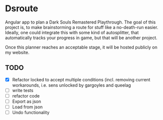 # Dsroute
Angular app to plan a Dark Souls Remastered Playthrough. The goal of this project is, to make brainstorming a route for stuff like a no-death-run easier. Ideally, one could integrate this with some kind of autosplitter, that automatically tracks your progress in game, but that will be another project.

Once this planner reaches an acceptable stage, it will be hosted publicly on my website.

## TODO
- [x] Refactor locked to accept multiple conditions (incl. removing current workarounds, i.e. sens unlocked by gargoyles and queelag  
- [ ] write tests  
- [ ] refactor code  
- [ ] Export as json  
- [ ] Load from json  
- [ ] Undo functionality  
